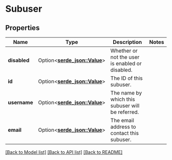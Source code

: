 # Subuser

## Properties

Name | Type | Description | Notes
------------ | ------------- | ------------- | -------------
**disabled** | Option<[**serde_json::Value**](.md)> | Whether or not the user is enabled or disabled. | 
**id** | Option<[**serde_json::Value**](.md)> | The ID of this subuser. | 
**username** | Option<[**serde_json::Value**](.md)> | The name by which this subuser will be referred. | 
**email** | Option<[**serde_json::Value**](.md)> | The email address to contact this subuser. | 

[[Back to Model list]](../README.md#documentation-for-models) [[Back to API list]](../README.md#documentation-for-api-endpoints) [[Back to README]](../README.md)


